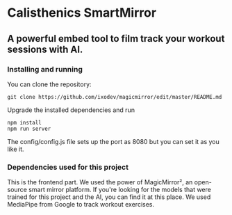 # Calisthenics SmartMirror
## A powerful embed tool to film track your workout sessions with AI.

### Installing and running

You can clone the repository:
```
git clone https://github.com/ixodev/magicmirror/edit/master/README.md
```

Upgrade the installed dependencies and run
```
npm install
npm run server
```

The config/config.js file sets up the port as 8080 but you can set it as you like it.

### Dependencies used for this project

This is the frontend part. We used the power of MagicMirror², an open-source smart mirror platform. If you're looking for the models that were trained for this project and the AI, you can find it at
<a style="text-decoration: none" href="https://www.github.com/ixodev/smartmirror">this place</a>. We used MediaPipe from Google to track workout exercises.
